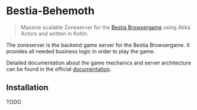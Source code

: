 # Bestia-Behemoth

> Massive scalable Zoneserver for the [Bestia Browsergame](https://bestia-game.net) using Akka Actors and written 
> in Kotlin.

The zoneserver is the backend game server for the Bestia Browsergame. 
It provides all needed business logic in order to play the game.

Detailed documentation about the game mechanics and server architecture can be found in the official
[documentation](https://docs.bestia-game.net).

## 

## Installation

TODO